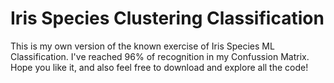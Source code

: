 # Iris Species Clustering Classification
This is my own version of the known exercise of Iris Species ML Classification. I've reached 96% of recognition in my Confussion Matrix. Hope you like it, and also feel free to download and explore all the code! 
